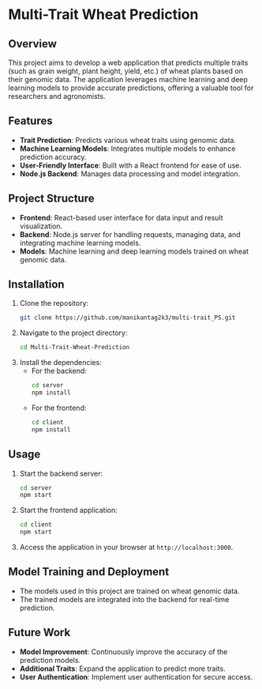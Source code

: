 # Multi-Trait Wheat Prediction

## Overview

This project aims to develop a web application that predicts multiple traits (such as grain weight, plant height, yield, etc.) of wheat plants based on their genomic data. The application leverages machine learning and deep learning models to provide accurate predictions, offering a valuable tool for researchers and agronomists.

## Features

- **Trait Prediction**: Predicts various wheat traits using genomic data.
- **Machine Learning Models**: Integrates multiple models to enhance prediction accuracy.
- **User-Friendly Interface**: Built with a React frontend for ease of use.
- **Node.js Backend**: Manages data processing and model integration.

## Project Structure

- **Frontend**: React-based user interface for data input and result visualization.
- **Backend**: Node.js server for handling requests, managing data, and integrating machine learning models.
- **Models**: Machine learning and deep learning models trained on wheat genomic data.

## Installation

1. Clone the repository:
   ```bash
   git clone https://github.com/manikantag2k3/multi-trait_PS.git
   ```
2. Navigate to the project directory:
   ```bash
   cd Multi-Trait-Wheat-Prediction
   ```
3. Install the dependencies:
   - For the backend:
     ```bash
     cd server
     npm install
     ```
   - For the frontend:
     ```bash
     cd client
     npm install
     ```

## Usage

1. Start the backend server:
   ```bash
   cd server
   npm start
   ```
2. Start the frontend application:
   ```bash
   cd client
   npm start
   ```
3. Access the application in your browser at `http://localhost:3000`.

## Model Training and Deployment

- The models used in this project are trained on wheat genomic data.
- The trained models are integrated into the backend for real-time prediction.

## Future Work

- **Model Improvement**: Continuously improve the accuracy of the prediction models.
- **Additional Traits**: Expand the application to predict more traits.
- **User Authentication**: Implement user authentication for secure access.
